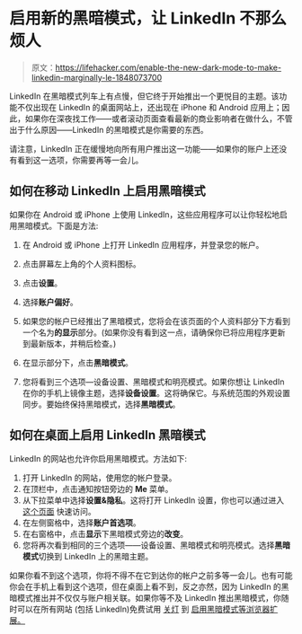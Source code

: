 # 启用新的黑暗模式，让 LinkedIn 不那么烦人

> 原文：<https://lifehacker.com/enable-the-new-dark-mode-to-make-linkedin-marginally-le-1848073700>

LinkedIn 在黑暗模式列车上有点慢，但它终于开始推出一个更悦目的主题。该功能不仅出现在 LinkedIn 的桌面网站上，还出现在 iPhone 和 Android 应用上；因此，如果你在深夜找工作——或者滚动页面查看最新的商业影响者在做什么，不管出于什么原因——LinkedIn 的黑暗模式是你需要的东西。



请注意，LinkedIn 正在缓慢地向所有用户推出这一功能——如果你的账户上还没有看到这一选项，你需要再等一会儿。

## 如何在移动 LinkedIn 上启用黑暗模式

如果你在 Android 或 iPhone 上使用 LinkedIn，这些应用程序可以让你轻松地启用黑暗模式。下面是方法:

1.  在 Android 或 iPhone 上打开 LinkedIn 应用程序，并登录您的帐户。
2.  点击屏幕左上角的个人资料图标。
3.  点击**设置**。
4.  选择**账户偏好**。
5.  如果您的帐户已经推出了黑暗模式，您将会在该页面的个人资料部分下方看到一个名为**的显示**部分。(如果你没有看到这一点，请确保你已将应用程序更新到最新版本，并稍后检查。)

6.  在显示部分下，点击**黑暗模式**。
7.  您将看到三个选项—设备设置、黑暗模式和明亮模式。如果你想让 LinkedIn 在你的手机上镜像主题，选择**设备设置**。这将确保它。与系统范围的外观设置同步。要始终保持黑暗模式，选择**黑暗模式**。

## 如何在桌面上启用 LinkedIn 黑暗模式

LinkedIn 的网站也允许你启用黑暗模式。方法如下:

1.  打开 LinkedIn 的网站，使用您的帐户登录。
2.  在顶栏中，点击通知按钮旁边的 **Me** 菜单。
3.  从下拉菜单中选择**设置&隐私**。这将打开 LinkedIn 设置，你也可以通过进入 [这个页面](https://www.linkedin.com/psettings/) 快速访问。
4.  在左侧窗格中，选择**账户首选项**。
5.  在右窗格中，点击**显示**下黑暗模式旁边的**改变**。
6.  您将再次看到相同的三个选项——设备设置、黑暗模式和明亮模式。选择**黑暗模式**切换到 LinkedIn 上的黑暗主题。

如果你看不到这个选项，你将不得不在它到达你的帐户之前多等一会儿。也有可能你会在手机上看到这个选项，但在桌面上看不到，反之亦然，因为 LinkedIn 的黑暗模式推出并不仅仅与账户相关联。如果你等不及 LinkedIn 推出黑暗模式，你随时可以在所有网站 (包括 LinkedIn)免费试用 [关灯](https://www.turnoffthelights.com/browser/extension.html) 到 [启用黑暗模式等浏览器扩展。](https://lifehacker.com/the-turn-off-the-lights-extension-can-do-much-more-than-1825728210)